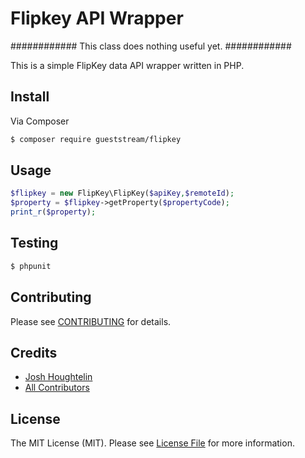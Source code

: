 # Flipkey API Wrapper

############
This class does nothing useful yet.
############

This is a simple FlipKey data API wrapper written in PHP.

## Install

Via Composer

``` bash
$ composer require gueststream/flipkey
```

## Usage

``` php
$flipkey = new FlipKey\FlipKey($apiKey,$remoteId);
$property = $flipkey->getProperty($propertyCode);
print_r($property);
```

## Testing

``` bash
$ phpunit
```

## Contributing

Please see [CONTRIBUTING](CONTRIBUTING.md) for details.

## Credits

- [Josh Houghtelin](https://github.com/JHoughtelin)
- [All Contributors](../../contributors)

## License

The MIT License (MIT). Please see [License File](LICENSE.md) for more information.
